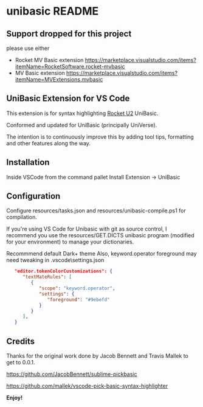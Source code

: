 # unibasic README

## Support dropped for this project

please use either 

- Rocket MV Basic extension https://marketplace.visualstudio.com/items?itemName=RocketSoftware.rocket-mvbasic
- MV Basic extension https://marketplace.visualstudio.com/items?itemName=MVExtensions.mvbasic

## UniBasic Extension for VS Code

This extension is for syntax highlighting [Rocket U2](https://www.rocketsoftware.com/platforms/multivalue) UniBasic.

Conformed and updated for UniBasic (principally UniVerse).

The intention is to continuously improve this by adding tool tips, formatting and other features along the way.

## Installation

Inside VSCode from the command pallet Install Extension -> UniBasic

## Configuration

Configure resources/tasks.json and resources/unibasic-compile.ps1 for compilation.

If you're using VS Code for Unibasic with git as source control, I recommend you use the resources/GET.DICTS unibasic program (modified for your environment) to manage your dictionaries.

Recommmend default Dark+ theme
Also, keyword.operator foreground may need tweaking in .vscode\settings.json

```json
   "editor.tokenColorCustomizations": {
      "textMateRules": [
         {
            "scope": "keyword.operator",
            "settings": {
               "foreground": "#9ebefd"
            }
         }
      ],
   }
```

## Credits

Thanks for the original work done by Jacob Bennett and Travis Mallek to get to 0.0.1.

https://github.com/JacobBennett/sublime-pickbasic

https://github.com/mallek/vscode-pick-basic-syntax-highlighter

**Enjoy!**
